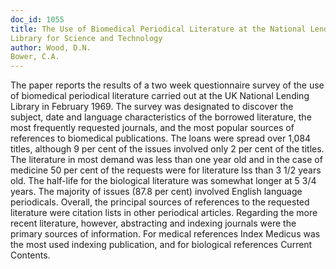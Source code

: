 ```yaml
---
doc_id: 1055
title: The Use of Biomedical Periodical Literature at the National Lending
Library for Science and Technology
author: Wood, D.N.
Bower, C.A.
---
```


The paper reports the results of a two week questionnaire survey of the use
of biomedical periodical literature carried out at the UK National Lending 
Library in February 1969.  The survey was designated to discover the subject,
date and language characteristics of the borrowed literature, the most
frequently requested journals, and the most popular sources of references
to biomedical publications.
  The loans were spread over 1,084 titles, although 9 per cent of the issues
involved only 2 per cent of the titles.  The literature in most demand was
less than one year old and in the case of medicine 50 per cent of the requests
were for literature lss than 3 1/2 years old.  The half-life for the biological
literature was somewhat longer at 5 3/4 years.  The majority of issues (87.8
per cent) involved English language periodicals.
  Overall, the principal sources of references to the requested literature
were citation lists in other periodical articles.  Regarding the more recent
literature, however, abstracting and indexing journals were the primary
sources of information.  For medical references Index Medicus was the most
used indexing publication, and for biological references Current Contents.